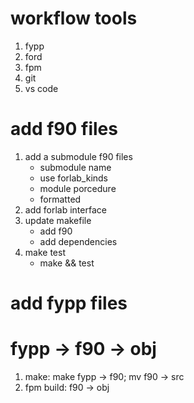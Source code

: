 # workflow tools
1. fypp
2. ford
3. fpm
4. git
5. vs code

# add f90 files
1. add a submodule f90 files
    + submodule name
    + use forlab_kinds
    + module porcedure
    + formatted
2. add forlab interface
3. update makefile
    + add f90
    + add dependencies
4. make test
    + make && test

# add fypp files

# fypp -> f90 -> obj
1. make: make fypp -> f90; mv f90 -> src
2. fpm build: f90 -> obj